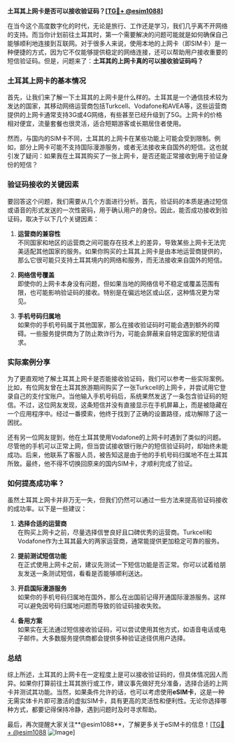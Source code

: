 **土耳其上网卡是否可以接收验证码？[[TG💪+ @esim1088](https://t.me/s/esim1088)]**

在当今这个高度数字化的时代，无论是旅行、工作还是学习，我们几乎离不开网络的支持。而当你计划前往土耳其时，第一个需要解决的问题可能就是如何确保自己能够顺利地连接到互联网。对于很多人来说，使用本地的上网卡（即SIM卡）是一种便捷的方式，因为它不仅能够提供稳定的网络连接，还可以帮助用户接收重要的短信验证码。但是，问题来了：**土耳其的上网卡真的可以接收验证码吗？**

### 土耳其上网卡的基本情况

首先，让我们来了解一下土耳其的上网卡是什么样的。土耳其是一个通信技术较为发达的国家，其移动网络运营商包括Turkcell、Vodafone和AVEA等，这些运营商提供的上网卡通常支持3G或4G网络，有些甚至已经升级到了5G。上网卡的价格相对便宜，流量套餐也很灵活，适合短期游客或长期居住者使用。

然而，与国内的SIM卡不同，土耳其的上网卡在某些功能上可能会受到限制。例如，部分上网卡可能不支持国际漫游服务，或者无法接收来自国外的短信。这也就引发了疑问：如果我在土耳其购买了一张上网卡，是否还能正常接收到用于验证身份的短信？

### 验证码接收的关键因素

要回答这个问题，我们需要从几个方面进行分析。首先，验证码的本质是通过短信或语音的形式发送的一次性密码，用于确认用户的身份。因此，能否成功接收到验证码，取决于以下几个关键因素：

1. **运营商的兼容性**  
   不同国家和地区的运营商之间可能存在技术上的差异，导致某些上网卡无法完美适配其他国家的服务。如果你购买的土耳其上网卡是由本地运营商提供的，那么它很可能只支持土耳其境内的网络和服务，而无法接收来自国外的短信。

2. **网络信号覆盖**  
 即使你的上网卡本身没有问题，但如果当地的网络信号不稳定或覆盖范围有限，也可能影响验证码的接收。特别是在偏远地区或山区，这种情况更为常见。

3. **手机号码归属地**  
 如果你的手机号码属于其他国家，那么在接收验证码时可能会遇到额外的障碍。一些服务提供商为了防止欺诈行为，可能会屏蔽来自特定国家的短信请求。

### 实际案例分享

为了更直观地了解土耳其上网卡是否能接收验证码，我们可以参考一些实际案例。比如，有位网友曾在土耳其旅游期间购买了一张Turkcell的上网卡，并尝试用它登录自己的支付宝账户。当他输入手机号码后，系统果然发送了一条包含验证码的短信。不过，这位网友发现，这条短信并没有直接显示在手机屏幕上，而是被隐藏在一个应用程序中。经过一番摸索，他终于找到了正确的设置路径，成功解除了这一困扰。

还有另一位网友提到，他在土耳其使用Vodafone的上网卡时遇到了类似的问题。尽管他的手机可以正常上网，但当尝试接收银行账户的短信验证码时，却始终未能成功。后来，他联系了客服人员，被告知这是由于他的手机号码归属地不在土耳其所致。最终，他不得不切换回原来的国内SIM卡，才顺利完成了验证。

### 如何提高成功率？

虽然土耳其上网卡并非万无一失，但我们仍然可以通过一些方法来提高验证码接收的成功率。以下是一些建议：

1. **选择合适的运营商**  
   在购买上网卡之前，尽量选择信誉良好且口碑优秀的运营商。Turkcell和Vodafone作为土耳其最大的两家运营商，通常能提供更加稳定可靠的服务。

2. **提前测试短信功能**  
   在正式使用上网卡之前，建议先测试一下短信功能是否正常。你可以试着给朋友发送一条测试短信，看看是否能够顺利送达。

3. **开启国际漫游服务**  
   如果你的手机号码归属地在国外，那么在出国前记得开通国际漫游服务。这样可以避免因号码归属地问题而导致的验证码接收失败。

4. **备用方案**  
   如果实在无法通过短信接收验证码，可以尝试使用其他方式，如语音电话或电子邮件。大多数服务提供商都会提供多种验证途径供用户选择。

### 总结

综上所述，土耳其的上网卡在一定程度上是可以接收验证码的，但具体情况因人而异。如果你打算前往土耳其旅行或工作，建议事先做好充分准备，选择合适的上网卡并测试其功能。当然，如果条件允许的话，也可以考虑使用**eSIM卡**，这是一种无需实体卡片即可激活的虚拟SIM卡，具有更高的灵活性和便利性。无论你选择哪种方式，都要记得保持冷静，遇到问题时及时寻求帮助。

最后，再次提醒大家关注**@esim1088**，了解更多关于eSIM卡的信息！[[TG💪+ @esim1088](https://t.me/s/esim1088) ![Image](https://i.postimg.cc/4NQfJmqS/Snipaste-2025-05-13-00-14-12.png)]